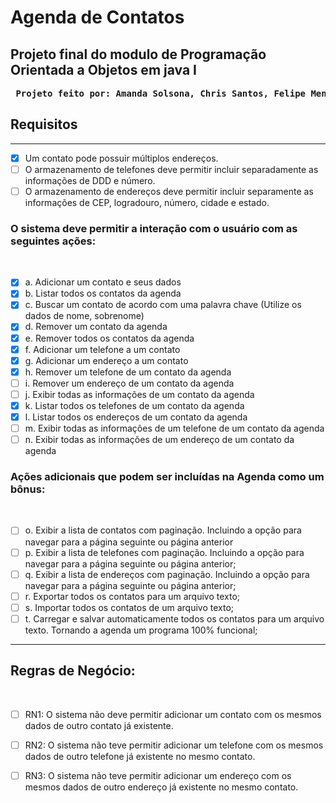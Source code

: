 # Agenda de Contatos


<h2>Projeto final do modulo de Programação Orientada a Objetos em java I </h2>
<pre>
 <b>Projeto feito por: Amanda Solsona, Chris Santos, Felipe Menezes, Marcele Montalvão e Rodrigo Rocha</b>
</pre>


<h2>Requisitos</h2>
<hr>

  - [x] Um contato pode possuir múltiplos endereços.  <br/>
  - [ ] O armazenamento de telefones deve permitir incluir separadamente as informações de DDD e número.  <br/>
  - [ ] O armazenamento de endereços deve permitir incluir separamente as informações de CEP, logradouro, número, cidade e estado. <br/>

<h3>O sistema deve permitir a interação com o usuário com as seguintes ações: </h3>  <br/>

  - [X] a. Adicionar um contato e seus dados  <br/>
  - [X] b. Listar todos os contatos da agenda   <br/>
  - [X] c. Buscar um contato de acordo com uma palavra chave (Utilize os dados de nome, sobrenome) <br/>
  - [X] d. Remover um contato da agenda<br/>
  - [X] e. Remover todos os contatos da agenda<br/>
  - [X] f. Adicionar um telefone a um contato<br/>
  - [X] g. Adicionar um endereço a um contato<br/>
  - [X] h. Remover um telefone de um contato da agenda<br/>
  - [ ] i. Remover um endereço de um contato da agenda <br/>
  - [ ] j. Exibir todas as informações de um contato da agenda<br/>
  - [X] k. Listar todos os telefones de um contato da agenda<br/>
  - [X] l. Listar todos os endereços de um contato da agenda<br/>
  - [ ] m. Exibir todas as informações de um telefone de um contato da agenda<br/>
  - [ ] n. Exibir todas as informações de um endereço de um contato da agenda<br/>

<h3>Ações adicionais que podem ser incluídas na Agenda como um bônus: </h3> <br/>

  - [ ] o. Exibir a lista de contatos com paginação. Incluindo a opção para navegar para a página seguinte ou página anterior <br/>
  - [ ]  p. Exibir a lista de telefones com paginação. Incluindo a opção para navegar para a página seguinte ou página anterior; <br/>
  - [ ]  q. Exibir a lista de endereços com paginação. Incluindo a opção para navegar para a página seguinte ou página anterior; <br/>
  - [ ]  r. Exportar todos os contatos para um arquivo texto; <br/>
  - [ ]  s. Importar todos os contatos de um arquivo texto; <br/>
  - [ ]  t. Carregar e salvar automaticamente todos os contatos para um arquivo texto. Tornando a agenda um programa 100% funcional; <br/>
  
<hr>

<h2>Regras de Negócio:</h2> <br/>

  - [ ] RN1: O sistema não deve permitir adicionar um contato com os mesmos dados de outro contato já existente. <br/>
  - [ ] RN2: O sistema não teve permitir adicionar um telefone com os mesmos dados de outro telefone já existente no mesmo contato. <br/>
  - [ ] RN3: O sistema não teve permitir adicionar um endereço com os mesmos dados de outro endereço já existente no mesmo contato. <br/>

